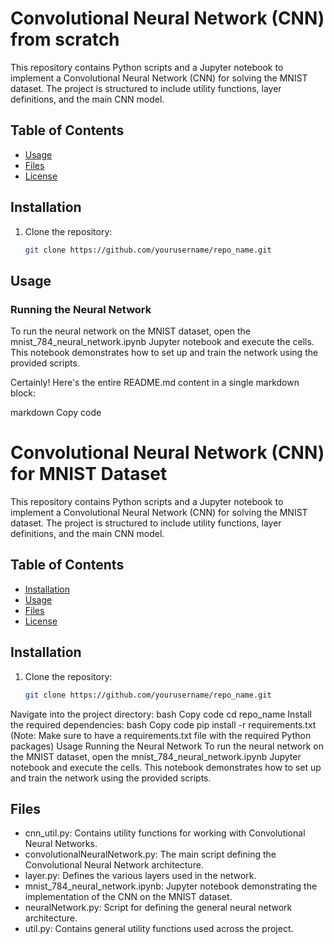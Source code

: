 # Convolutional Neural Network (CNN) from scratch

This repository contains Python scripts and a Jupyter notebook to implement a Convolutional Neural Network (CNN) for solving the MNIST dataset. The project is structured to include utility functions, layer definitions, and the main CNN model.

## Table of Contents

- [Usage](#usage)
- [Files](#files)
- [License](#license)

## Installation

1. Clone the repository:
   ```bash
   git clone https://github.com/yourusername/repo_name.git
## Usage
### Running the Neural Network
To run the neural network on the MNIST dataset, open the mnist_784_neural_network.ipynb Jupyter notebook and execute the cells. This notebook demonstrates how to set up and train the network using the provided scripts.


Certainly! Here's the entire README.md content in a single markdown block:

markdown
Copy code
# Convolutional Neural Network (CNN) for MNIST Dataset

This repository contains Python scripts and a Jupyter notebook to implement a Convolutional Neural Network (CNN) for solving the MNIST dataset. The project is structured to include utility functions, layer definitions, and the main CNN model.

## Table of Contents

- [Installation](#installation)
- [Usage](#usage)
- [Files](#files)
- [License](#license)

## Installation

1. Clone the repository:
   ```bash
   git clone https://github.com/yourusername/repo_name.git
Navigate into the project directory:
bash
Copy code
cd repo_name
Install the required dependencies:
bash
Copy code
pip install -r requirements.txt
(Note: Make sure to have a requirements.txt file with the required Python packages)
Usage
Running the Neural Network
To run the neural network on the MNIST dataset, open the mnist_784_neural_network.ipynb Jupyter notebook and execute the cells. This notebook demonstrates how to set up and train the network using the provided scripts.

## Files
- cnn_util.py: Contains utility functions for working with Convolutional Neural Networks.
- convolutionalNeuralNetwork.py: The main script defining the Convolutional Neural Network architecture.
- layer.py: Defines the various layers used in the network.
- mnist_784_neural_network.ipynb: Jupyter notebook demonstrating the implementation of the CNN on the MNIST dataset.
- neuralNetwork.py: Script for defining the general neural network architecture.
- util.py: Contains general utility functions used across the project.

